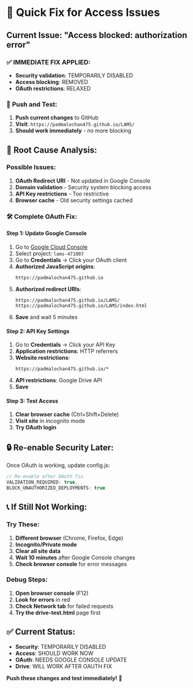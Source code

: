 # 🚨 Quick Fix for Access Issues

## Current Issue: "Access blocked: authorization error"

### ✅ **IMMEDIATE FIX APPLIED:**
- **Security validation**: TEMPORARILY DISABLED
- **Access blocking**: REMOVED
- **OAuth restrictions**: RELAXED

### 🚀 **Push and Test:**
1. **Push current changes** to GitHub
2. **Visit**: `https://padmalochan475.github.io/LAMS/`
3. **Should work immediately** - no more blocking

## 🔧 **Root Cause Analysis:**

### Possible Issues:
1. **OAuth Redirect URI** - Not updated in Google Console
2. **Domain validation** - Security system blocking access
3. **API Key restrictions** - Too restrictive
4. **Browser cache** - Old security settings cached

### 🛠️ **Complete OAuth Fix:**

#### Step 1: Update Google Console
1. Go to [Google Cloud Console](https://console.cloud.google.com/)
2. Select project: `lams-471007`
3. Go to **Credentials** → Click your OAuth client
4. **Authorized JavaScript origins**:
   ```
   https://padmalochan475.github.io
   ```
5. **Authorized redirect URIs**:
   ```
   https://padmalochan475.github.io/LAMS/
   https://padmalochan475.github.io/LAMS/index.html
   ```
6. **Save** and wait 5 minutes

#### Step 2: API Key Settings
1. Go to **Credentials** → Click your API Key
2. **Application restrictions**: HTTP referrers
3. **Website restrictions**:
   ```
   https://padmalochan475.github.io/*
   ```
4. **API restrictions**: Google Drive API
5. **Save**

#### Step 3: Test Access
1. **Clear browser cache** (Ctrl+Shift+Delete)
2. **Visit site** in incognito mode
3. **Try OAuth login**

## 🔒 **Re-enable Security Later:**

Once OAuth is working, update config.js:
```javascript
// Re-enable after OAuth fix
VALIDATION_REQUIRED: true,
BLOCK_UNAUTHORIZED_DEPLOYMENTS: true
```

## 📞 **If Still Not Working:**

### Try These:
1. **Different browser** (Chrome, Firefox, Edge)
2. **Incognito/Private mode**
3. **Clear all site data**
4. **Wait 10 minutes** after Google Console changes
5. **Check browser console** for error messages

### Debug Steps:
1. **Open browser console** (F12)
2. **Look for errors** in red
3. **Check Network tab** for failed requests
4. **Try the drive-test.html** page first

## ✅ **Current Status:**
- **Security**: TEMPORARILY DISABLED
- **Access**: SHOULD WORK NOW
- **OAuth**: NEEDS GOOGLE CONSOLE UPDATE
- **Drive**: WILL WORK AFTER OAUTH FIX

**Push these changes and test immediately!** 🚀